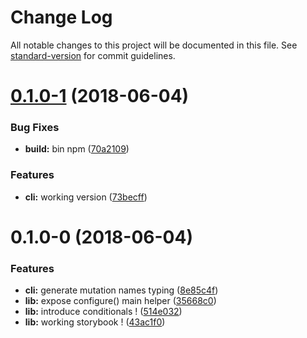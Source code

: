 # Change Log

All notable changes to this project will be documented in this file. See [standard-version](https://github.com/conventional-changelog/standard-version) for commit guidelines.

<a name="0.1.0-1"></a>
# [0.1.0-1](https://github.com/wittydeveloper/react-apollo-form/compare/v0.1.0-0...v0.1.0-1) (2018-06-04)


### Bug Fixes

* **build:** bin npm ([70a2109](https://github.com/wittydeveloper/react-apollo-form/commit/70a2109))


### Features

* **cli:** working version ([73becff](https://github.com/wittydeveloper/react-apollo-form/commit/73becff))



<a name="0.1.0-0"></a>
# 0.1.0-0 (2018-06-04)


### Features

* **cli:** generate mutation names typing ([8e85c4f](https://github.com/wittydeveloper/react-apollo-form/commit/8e85c4f))
* **lib:** expose configure() main helper ([35668c0](https://github.com/wittydeveloper/react-apollo-form/commit/35668c0))
* **lib:** introduce conditionals ! ([514e032](https://github.com/wittydeveloper/react-apollo-form/commit/514e032))
* **lib:** working storybook ! ([43ac1f0](https://github.com/wittydeveloper/react-apollo-form/commit/43ac1f0))
